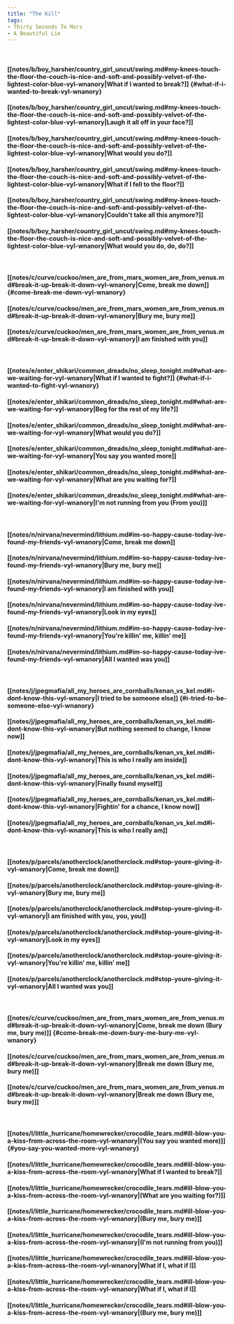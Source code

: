 ```yaml
---
title: "The Kill"
tags:
- Thirty Seconds To Mars
- A Beautiful Lie
---
```

&nbsp;
#### [[notes/b/boy_harsher/country_girl_uncut/swing.md#my-knees-touch-the-floor-the-couch-is-nice-and-soft-and-possibly-velvet-of-the-lightest-color-blue-vyl-wnanory|What if I wanted to break?]] {#what-if-i-wanted-to-break-vyl-wnanory}
#### [[notes/b/boy_harsher/country_girl_uncut/swing.md#my-knees-touch-the-floor-the-couch-is-nice-and-soft-and-possibly-velvet-of-the-lightest-color-blue-vyl-wnanory|Laugh it all off in your face?]]
#### [[notes/b/boy_harsher/country_girl_uncut/swing.md#my-knees-touch-the-floor-the-couch-is-nice-and-soft-and-possibly-velvet-of-the-lightest-color-blue-vyl-wnanory|What would you do?]]
#### [[notes/b/boy_harsher/country_girl_uncut/swing.md#my-knees-touch-the-floor-the-couch-is-nice-and-soft-and-possibly-velvet-of-the-lightest-color-blue-vyl-wnanory|What if I fell to the floor?]]
#### [[notes/b/boy_harsher/country_girl_uncut/swing.md#my-knees-touch-the-floor-the-couch-is-nice-and-soft-and-possibly-velvet-of-the-lightest-color-blue-vyl-wnanory|Couldn't take all this anymore?]]
#### [[notes/b/boy_harsher/country_girl_uncut/swing.md#my-knees-touch-the-floor-the-couch-is-nice-and-soft-and-possibly-velvet-of-the-lightest-color-blue-vyl-wnanory|What would you do, do, do?]]
&nbsp;
#### [[notes/c/curve/cuckoo/men_are_from_mars_women_are_from_venus.md#break-it-up-break-it-down-vyl-wnanory|Come, break me down]] {#come-break-me-down-vyl-wnanory}
#### [[notes/c/curve/cuckoo/men_are_from_mars_women_are_from_venus.md#break-it-up-break-it-down-vyl-wnanory|Bury me, bury me]]
#### [[notes/c/curve/cuckoo/men_are_from_mars_women_are_from_venus.md#break-it-up-break-it-down-vyl-wnanory|I am finished with you]]
&nbsp;
#### [[notes/e/enter_shikari/common_dreads/no_sleep_tonight.md#what-are-we-waiting-for-vyl-wnanory|What if I wanted to fight?]] {#what-if-i-wanted-to-fight-vyl-wnanory}
#### [[notes/e/enter_shikari/common_dreads/no_sleep_tonight.md#what-are-we-waiting-for-vyl-wnanory|Beg for the rest of my life?]]
#### [[notes/e/enter_shikari/common_dreads/no_sleep_tonight.md#what-are-we-waiting-for-vyl-wnanory|What would you do?]]
#### [[notes/e/enter_shikari/common_dreads/no_sleep_tonight.md#what-are-we-waiting-for-vyl-wnanory|You say you wanted more]]
#### [[notes/e/enter_shikari/common_dreads/no_sleep_tonight.md#what-are-we-waiting-for-vyl-wnanory|What are you waiting for?]]
#### [[notes/e/enter_shikari/common_dreads/no_sleep_tonight.md#what-are-we-waiting-for-vyl-wnanory|I'm not running from you (From you)]]
&nbsp;
#### [[notes/n/nirvana/nevermind/lithium.md#im-so-happy-cause-today-ive-found-my-friends-vyl-wnanory|Come, break me down]]
#### [[notes/n/nirvana/nevermind/lithium.md#im-so-happy-cause-today-ive-found-my-friends-vyl-wnanory|Bury me, bury me]]
#### [[notes/n/nirvana/nevermind/lithium.md#im-so-happy-cause-today-ive-found-my-friends-vyl-wnanory|I am finished with you]]
#### [[notes/n/nirvana/nevermind/lithium.md#im-so-happy-cause-today-ive-found-my-friends-vyl-wnanory|Look in my eyes]]
#### [[notes/n/nirvana/nevermind/lithium.md#im-so-happy-cause-today-ive-found-my-friends-vyl-wnanory|You're killin' me, killin' me]]
#### [[notes/n/nirvana/nevermind/lithium.md#im-so-happy-cause-today-ive-found-my-friends-vyl-wnanory|All I wanted was you]]
&nbsp;
#### [[notes/j/jpegmafia/all_my_heroes_are_cornballs/kenan_vs_kel.md#i-dont-know-this-vyl-wnanory|I tried to be someone else]] {#i-tried-to-be-someone-else-vyl-wnanory}
#### [[notes/j/jpegmafia/all_my_heroes_are_cornballs/kenan_vs_kel.md#i-dont-know-this-vyl-wnanory|But nothing seemed to change, I know now]]
#### [[notes/j/jpegmafia/all_my_heroes_are_cornballs/kenan_vs_kel.md#i-dont-know-this-vyl-wnanory|This is who I really am inside]]
#### [[notes/j/jpegmafia/all_my_heroes_are_cornballs/kenan_vs_kel.md#i-dont-know-this-vyl-wnanory|Finally found myself]]
#### [[notes/j/jpegmafia/all_my_heroes_are_cornballs/kenan_vs_kel.md#i-dont-know-this-vyl-wnanory|Fightin' for a chance, I know now]]
#### [[notes/j/jpegmafia/all_my_heroes_are_cornballs/kenan_vs_kel.md#i-dont-know-this-vyl-wnanory|This is who I really am]]
&nbsp;
#### [[notes/p/parcels/anotherclock/anotherclock.md#stop-youre-giving-it-vyl-wnanory|Come, break me down]]
#### [[notes/p/parcels/anotherclock/anotherclock.md#stop-youre-giving-it-vyl-wnanory|Bury me, bury me]]
#### [[notes/p/parcels/anotherclock/anotherclock.md#stop-youre-giving-it-vyl-wnanory|I am finished with you, you, you]]
#### [[notes/p/parcels/anotherclock/anotherclock.md#stop-youre-giving-it-vyl-wnanory|Look in my eyes]]
#### [[notes/p/parcels/anotherclock/anotherclock.md#stop-youre-giving-it-vyl-wnanory|You're killin' me, killin' me]]
#### [[notes/p/parcels/anotherclock/anotherclock.md#stop-youre-giving-it-vyl-wnanory|All I wanted was you]]
&nbsp;
#### [[notes/c/curve/cuckoo/men_are_from_mars_women_are_from_venus.md#break-it-up-break-it-down-vyl-wnanory|Come, break me down (Bury me, bury me)]] {#come-break-me-down-bury-me-bury-me-vyl-wnanory}
#### [[notes/c/curve/cuckoo/men_are_from_mars_women_are_from_venus.md#break-it-up-break-it-down-vyl-wnanory|Break me down (Bury me, bury me)]]
#### [[notes/c/curve/cuckoo/men_are_from_mars_women_are_from_venus.md#break-it-up-break-it-down-vyl-wnanory|Break me down (Bury me, bury me)]]
&nbsp;
#### [[notes/l/little_hurricane/homewrecker/crocodile_tears.md#ill-blow-you-a-kiss-from-across-the-room-vyl-wnanory|(You say you wanted more)]] {#you-say-you-wanted-more-vyl-wnanory}
#### [[notes/l/little_hurricane/homewrecker/crocodile_tears.md#ill-blow-you-a-kiss-from-across-the-room-vyl-wnanory|What if I wanted to break?]]
#### [[notes/l/little_hurricane/homewrecker/crocodile_tears.md#ill-blow-you-a-kiss-from-across-the-room-vyl-wnanory|(What are you waiting for?)]]
#### [[notes/l/little_hurricane/homewrecker/crocodile_tears.md#ill-blow-you-a-kiss-from-across-the-room-vyl-wnanory|(Bury me, bury me)]]
#### [[notes/l/little_hurricane/homewrecker/crocodile_tears.md#ill-blow-you-a-kiss-from-across-the-room-vyl-wnanory|(I'm not running from you)]]
#### [[notes/l/little_hurricane/homewrecker/crocodile_tears.md#ill-blow-you-a-kiss-from-across-the-room-vyl-wnanory|What if I, what if I]]
#### [[notes/l/little_hurricane/homewrecker/crocodile_tears.md#ill-blow-you-a-kiss-from-across-the-room-vyl-wnanory|What if I, what if I]]
#### [[notes/l/little_hurricane/homewrecker/crocodile_tears.md#ill-blow-you-a-kiss-from-across-the-room-vyl-wnanory|(Bury me, bury me)]]
